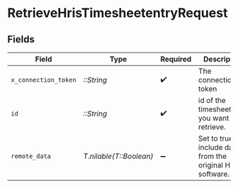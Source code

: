 # RetrieveHrisTimesheetentryRequest


## Fields

| Field                                                        | Type                                                         | Required                                                     | Description                                                  | Example                                                      |
| ------------------------------------------------------------ | ------------------------------------------------------------ | ------------------------------------------------------------ | ------------------------------------------------------------ | ------------------------------------------------------------ |
| `x_connection_token`                                         | *::String*                                                   | :heavy_check_mark:                                           | The connection token                                         |                                                              |
| `id`                                                         | *::String*                                                   | :heavy_check_mark:                                           | id of the timesheetentry you want to retrieve.               | 801f9ede-c698-4e66-a7fc-48d19eebaa4f                         |
| `remote_data`                                                | *T.nilable(T::Boolean)*                                      | :heavy_minus_sign:                                           | Set to true to include data from the original Hris software. | false                                                        |